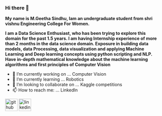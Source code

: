 ### Hi there 👋

 **My name is M.Geetha Sindhu, Iam an undergraduate student from shri vishnu Engineering College For Women.** 
 
****I am a Data Science Enthusiast, who has been trying to explore this domain for the past 1.5 years. I am having Internship experience of more than 2 months in the data science domain. Exposure in building data models, data Processing, data visualization and applying Machine Learning and Deep learning concepts using python scripting and NLP. Have in-depth mathematical knowledge about the machine learning algorithms and first principles of Computer Vision**** 

 
- 🔭 I’m currently working on ... Computer Vision
- 🌱 I’m currently learning ... Robotics
- 👯 I’m looking to collaborate on ... Kaggle competitions
- 📫 How to reach me: ... Linkedln

[<img src='https://cdn.jsdelivr.net/npm/simple-icons@3.0.1/icons/github.svg' alt='github' height='40'>](https://github.com/MgSindhu)  [<img src='https://cdn.jsdelivr.net/npm/simple-icons@3.0.1/icons/linkedin.svg' alt='linkedin' height='40'>](https://www.linkedin.com/in/mg-sindhu)  

